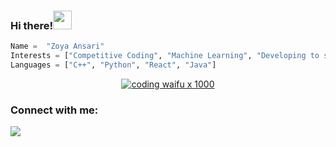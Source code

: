 ### Hi there!<img src="https://media.tenor.com/images/c4f9807829ab85eaf07682511cf12a1c/tenor.gif" width="30px">


```python
Name =  "Zoya Ansari"
Interests = ["Competitive Coding", "Machine Learning", "Developing to solve real-world problems"]
Languages = ["C++", "Python", "React", "Java"]
```

<div align=center>
  
[![coding waifu x 1000](https://media0.giphy.com/media/v1.Y2lkPTc5MGI3NjExbmQ5cjF5d2dueGdqcXVjeXA0cjQ3NG5hd3ZteXN0NHl6M3ZiY2w1ZCZlcD12MV9pbnRlcm5hbF9naWZfYnlfaWQmY3Q9Zw/NytMLKyiaIh6VH9SPm/giphy.gif)]([[https://github.com/shrutz2])
</div>


### Connect with me:
<div align=left>
<a href="https://www.linkedin.com/in/zoya-ansari-655337227/" alt="Zoya Ansari | LinkedIn"><img src="https://img.icons8.com/fluent/48/000000/linkedin.png" ></a> &nbsp;
</div>
